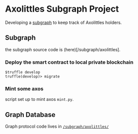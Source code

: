 # Axolittles Subgraph Project
Developing a [subgraph](https://thegraph.com/en/) to keep track of Axolittles holders.

## Subgraph
the subgraph source code is (here)[/subgraph/axolittles].

### Deploy the smart contract to local private blockchain
```
$truffle develop
truffle(develop)> migrate
```

### Mint some axos
script set up to mint axos `mint.py`.

## Graph Database
Graph protocol code lives in [`/subgraph/axolittles/`](/subgraph/axolittles/)

